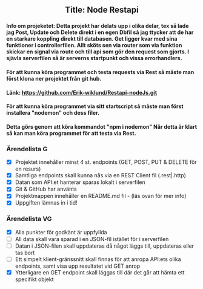 ## <p align = "center">Title: Node Restapi</p>
#### Info om projeketet: Detta projekt har delats upp i olika delar, tex så lade jag Post, Update och Delete direkt i en egen Dbfil så jag ttycker att de har en starkare koppling direkt till databasen. Get ligger kvar med sina funktioner i controllerfilen. Allt sköts sen via router som via funktion skickar en signal via route och till api som gör den request som gjorts. I sjävla serverfilen så är serverns startpunkt och vissa errorhandlers.

#### För att kunna köra programmet och testa requests via Rest så måste man först klona ner projektet från git hub.
#### Länk: https://github.com/Erik-wiklund/Restapi-nodeJs.git
#### För att kunna köra programmet via sitt startscript så måste man först installera "nodemon" och dess filer.
#### Detta görs genom att köra kommandot "npm i nodemon" När detta är klart så kan man köra programmet för att testa via Rest.



### Ärendelista G
- [x] Projektet innehåller minst 4 st. endpoints (GET, POST, PUT & DELETE för en resurs)
- [x] Samtliga endpoints skall kunna nås via en REST Client fil (.rest|.http)
- [x] Datan som API:et hanterar sparas lokalt i serverfilen
- [x] Git & GitHub har använts
- [x] Projektmappen innehåller en README.md fil - (läs ovan för mer info)
- [x] Uppgiften lämnas in i tid!

### Ärendelista VG
- [x] Alla punkter för godkänt är uppfyllda
- [ ] All data skall vara sparad i en JSON-fil istället för i serverfilen
- [ ] Datan i JSON-filen skall uppdateras då något läggs till, uppdateras eller tas bort
- [ ] Ett simpelt klient-gränssnitt skall finnas för att anropa API:ets olika endpoints, samt
      visa upp resultatet vid GET anrop
- [x] Ytterligare en GET endpoint skall läggas till där det går att hämta ett specifikt objekt
